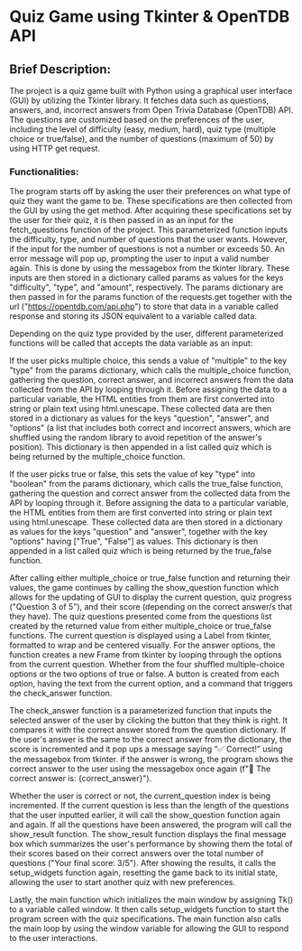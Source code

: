 # Quiz Game using Tkinter & OpenTDB API
## Brief Description:
The project is a quiz game built with Python using a graphical user interface (GUI) by utilizing the Tkinter library. It fetches data such as questions, answers, and, incorrect answers from Open Trivia Database (OpenTDB) API. The questions are customized based on the preferences of the user, including the level of difficulty (easy, medium, hard), quiz type (multiple choice or true/false), and the number of questions (maximum of 50) by using HTTP get request.

### Functionalities:
The program starts off by asking the user their preferences on what type of quiz they want the game to be. These specifications are then collected from the GUI by using the get method. After acquiring these specifications set by the user for their quiz, it is then passed in as an input for the fetch_questions function of the project. This parameterized function inputs the difficulty, type, and number of questions that the user wants. However, if the input for the number of questions is not a number or exceeds 50. An error message will pop up, prompting the user to input a valid number again. This is done by using the messagebox from the tkinter library. These inputs are then stored in a dictionary called params as values for the keys "difficulty", "type", and "amount", respectively. The params dictionary are then passed in for the params function of the requests.get together with the url ("https://opentdb.com/api.php") to store that data in a variable called response and storing its JSON equivalent to a variable called data.

Depending on the quiz type provided by the user, different parameterized functions will be called that accepts the data variable as an input:

If the user picks multiple choice, this sends a value of "multiple" to the key "type" from the params dictionary, which calls the multiple_choice function, gathering the question, correct answer, and incorrect answers from the data collected from the API by looping through it. Before assigning the data to a particular variable, the HTML entities from them are first converted into string or plain text using html.unescape. These collected data are then stored in a dictionary as values for the keys "question", "answer", and "options" (a list that includes both correct and incorrect answers, which are shuffled using the random library to avoid repetition of the answer's position). This dictionary is then appended in a list called quiz which is being returned by the multiple_choice function.

If the user picks true or false, this sets the value of key "type" into "boolean" from the params dictionary, which calls the true_false function, gathering the question and correct answer from the collected data from the API by looping through it. Before assigning the data to a particular variable, the HTML entities from them are first converted into string or plain text using html.unescape. These collected data are then stored in a dictionary as values for the keys "question" and "answer", together with the key "options" having ["True", "False"] as values. This dictionary is then appended in a list called quiz which is being returned by the true_false function.

After calling either multiple_choice or true_false function and returning their values, the game continues by calling the show_question function which allows for the updating of GUI to display the current question, quiz progress ("Question 3 of 5"), and their score (depending on the correct answer/s that they have). The quiz questions presented come from the questions list created by the returned value from either multiple_choice or true_false functions. The current question is displayed using a Label from tkinter, formatted to wrap and be centered visually. For the answer options, the function creates a new Frame from tkinter by looping through the options from the current question. Whether from the four shuffled multiple-choice options or the two options of true or false. A button is created from each option, having the text from the current option, and a command that triggers the check_answer function.

The check_answer function is a parameterized function that inputs the selected answer of the user by clicking the button that they think is right. It compares it with the correct answer stored from the question dictionary. If the user's answer is the same to the correct answer from the dictionary, the score is incremented and it pop ups a message saying “✅ Correct!” using the messagebox from tkinter. if the answer is wrong, the program shows the correct answer to the user using the messagebox once again (f"🚨 The correct answer is: {correct_answer}").

Whether the user is correct or not, the current_question index is being incremented. If the current question is less than the length of the questions that the user inputted earlier, it will call the show_question function again and again. If all the questions have been answered, the program will call the show_result function. The show_result function displays the final message box which summarizes the user's performance by showing them the total of their scores based on their correct answers over the total number of questions ("Your final score: 3/5"). After showing the results, it calls the setup_widgets function again, resetting the game back to its initial state, allowing the user to start another quiz with new preferences.

Lastly, the main function which initializes the main window by assigning Tk() to a variable called window. It then calls setup_widgets function to start the program screen with the quiz specifications. The main function also calls the main loop by using the window variable for allowing the GUI to respond to the user interactions.



